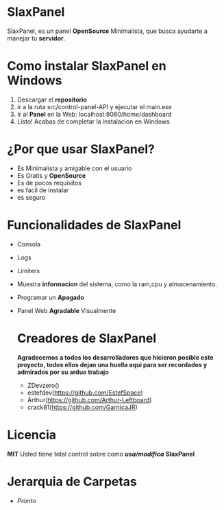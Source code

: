 # SlaxPanel

SlaxPanel, es un panel **OpenSource** Minimalista, que busca ayudarte a manejar tu **servidor**.

# Como instalar SlaxPanel en Windows
1. Descargar el **repositorio**
2. ir a la ruta src/control-panel-API y ejecutar el main.exe
3. Ir al **Panel** en la Web: localhost:8080/home/dashboard
4. Listo! Acabas de completar la instalacion en Windows
  
# ¿Por que usar SlaxPanel?

- Es Minimalista y amigable con el usuario
- Es Gratis y **OpenSource**
- Es de pocos requisitos
- es facil de instalar
- es seguro

# Funcionalidades de SlaxPanel

- Consola
- Logs
- Limiters
- Muestra **informacion** del sistema, como la ram,cpu y almacenamiento.
- Programar un **Apagado**
- Panel Web **Agradable** Visualmente

  # Creadores de SlaxPanel

  **Agradecemos a todos los desarrolladores que hicieron posible este proyecto, todos ellos dejan una
  huella aqui para ser recordados y admirados por su arduo trabajo**

  - ZDevzero()
  - estefdev(https://github.com/EstefSpace)
  - Arthur(https://github.com/Arthur-Leftboard)
  - crack81(https://github.com/GarnicaJR)


# Licencia
****MIT****
Usted tiene total control sobre como ***usa/modifica*** **SlaxPanel**

# Jerarquia de Carpetas


- *Pronto*
